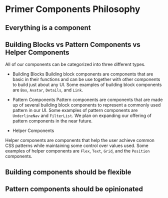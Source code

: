 # Primer Components Philosophy


## Everything is a component

## Building Blocks vs Pattern Components vs Helper Components

All of our components can be categorized into three different types.

- Building Blocks
Building block components are components that are basic in their functions and can be use together with other components to build just about any UI. Some examples of building block components are `Box`, `Avatar`, `Details`, and `Link`.

- Pattern Components
Pattern components are components that are made up of several building block components to represent a commonly used pattern in our UI. Some examples of pattern components are `UnderlineNav` and `FilterList`. We plan on expanding our offering of pattern components in the near future.

- Helper Components

Helper components are components that help the user achieve common CSS patterns while maintaining some control over values used. Some examples of helper components are `Flex`, `Text`, `Grid`, and the `Position` components.

## Building components should be flexible

## Pattern components should be opinionated

